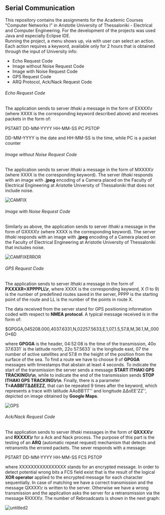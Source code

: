 ## Serial Communication

This repository contains the assignments for the Academic Courses "Computer Networks I" in Aristotle University of Thessaloniki - Electrical and Computer Engineering. For the development of the projects was used Java and especially Eclipse IDE.<br />
Running the project, a menu shows up, via with user can select an action.<br />
Each action requires a keyword, available only for 2 hours that is obtained through the input of University info:
- Echo Request Code
- Image without Noise Request Code
- Image with Noise Request Code
- GPS Request Code
- ARQ Protocol, Ack/Nack Request Code

###### Echo Request Code

The application sends to server *Ithaki* a message in the form of EXXXX\r (where XXXX is the corresponding keyword described above) and receives packets in the form of:

PSTART DD-MM-YYYY HH-MM-SS PC PSTOP

DD-MM-YYYY is the date and HH-MM-SS is the time, while PC is a packet counter

###### Image without Noise Request Code

The application sends to server *Ithaki* a message in the form of MXXXX\r (where XXXX is the corresponding keyword). The server *Ithaki* responds with an image with **.jpeg** encoding of a Camera placed on the Faculty of Electrical Engineering at Aristotle University of Thessaloniki that does not include noise.

![CAMFIX](https://user-images.githubusercontent.com/26204902/132254747-95be16f4-7bc1-49c2-b755-7c2a315eab4e.jpeg)

###### Image with Noise Request Code

Similarly as above, the application sends to server *Ithaki* a message in the form of GXXXX\r (where XXXX is the corresponding keyword). The server *Ithaki* responds with an image with **.jpeg** encoding of a Camera placed on the Faculty of Electrical Engineering at Aristotle University of Thessaloniki that includes noise.

![CAMFIXERROR](https://user-images.githubusercontent.com/26204902/132254821-0c962ac5-9a3f-4606-8516-fe4abec5dee8.jpeg)

###### GPS Request Code

The application sends to server *Ithaki* a message in the form of **PXXXXR=ΧPPPPLL\r**, where XXXX is the corresponding keyword, X (1 to 9) is the number of predefined routes saved in the server, PPPP is the starting point of the route and LL is the number of the points in route X.

The data received from the server stand for GPS positioning information coded with respect to **NMEA protocol**. A typical message received is in the form of:

$GPGGA,045208.000,4037.6331,N,02257.5633,E,1,07,1.5,57.8,M,36.1,M,,0000*6D

where **GPGGA** is the header, 04:52:08 is the time of the transmission, 40o 37.6331΄ is the latitude north, 22o 57.5633΄ is the longitude east, 07 the number of active satellites and 57.8 m the height of the position from the surface of the sea. To find a route we have to choose 9 of **GPGGA** messages with timestamps that abstain at least 4 seconds. To indicate the start of the transmission the server sends a message **START ITHAKI GPS TRACKING\r\n**, while to indicate the end of the transmission sends **STOP ITHAKI GPS TRACKING\r\n**. Finally, there is a parameter **Τ=ΑΑΒΒΓΓΔΔΕΕΖΖ**, that can be repeated 9 times after the keyword, which represents a trace with latitude AAoBB'ΓΓ'' and longitude ΔΔoΕΕ'ΖΖ'', depicted on image obtained by **Google Maps**.

![GPS](https://user-images.githubusercontent.com/26204902/132255057-7a700bc5-1722-4cac-8b1a-9b5a0f32fd9d.jpeg)

###### Ack/Nack Request Code

The application sends to server *Ithaki* messages in the form of **QXXXX\r** and **RXXXX\r** for a Ack and Nack process. The purpose of this part is the testing of an **ARQ** (automatic repeat request) mechanism that detects and retransmits the errored packets. The sever responds with a message:

PSTART DD-MM-YYYY HH-MM-SS <XXXXXXXXXXXXXXXX> FCS PSTOP

where XXXXXXXXXXXXXXXX stands for an encrypted message. In order to detect potential wrong bits a FCS field exist that is the result of the logical **XOR operator** applied to the encrypted message for each character sequentially. In case of matching we have a correct transmission and the message QXXXX\r is written to the server. Otherwise we have a wrong transmission and the application asks the server for a retransmission via the message RXXXX\r. The number of Rebroadcasts is shown in the next graph:
  
  ![untitled2](https://user-images.githubusercontent.com/26204902/132255149-aa022ca4-ba02-4778-8b45-3e61c3c83aa3.jpg)









